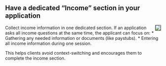## Have a dedicated “Income” section in your application
<img align="right" style="max-width: 50%; border: 1px solid;" src="https://github.com/navapbc/FFS-IncomeReportingToolkit/assets/776667/68f3aaf7-38c3-49c1-930a-28e019c16d12">
Collect income information in one dedicated section. If an application asks all income questions at the same time, the applicant can focus on: 
* Gathering any needed information or documents (like paystubs).
* Entering all income information during one session.

This helps clients avoid context-switching and encourages them to complete the income section. 

